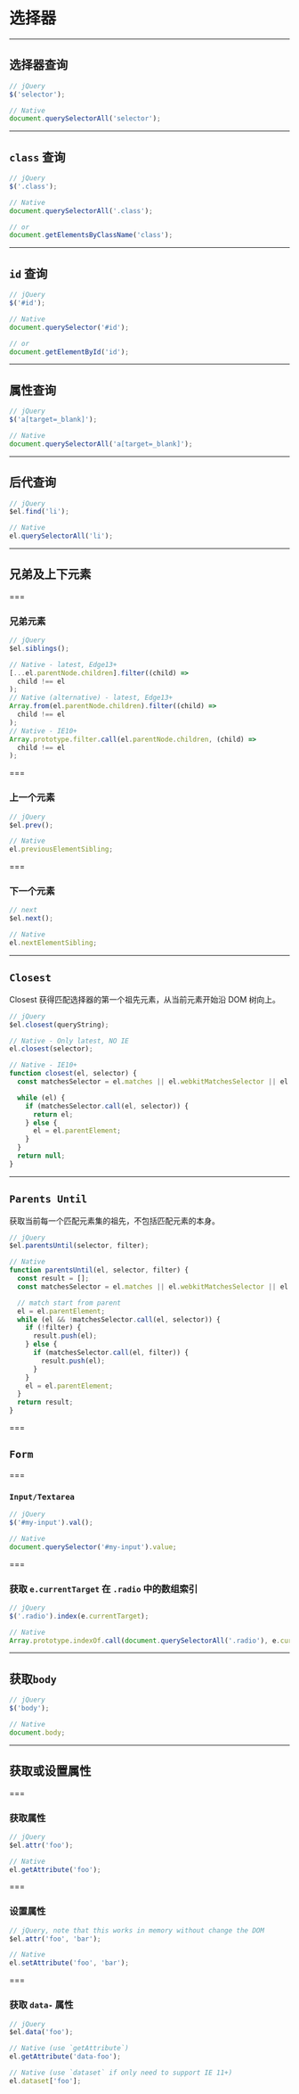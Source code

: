 # 选择器

---

## 选择器查询

```javascript
// jQuery
$('selector');

// Native
document.querySelectorAll('selector');
```

---

## `class` 查询

```javascript
// jQuery
$('.class');

// Native
document.querySelectorAll('.class');

// or
document.getElementsByClassName('class');
```

---

## `id` 查询

```javascript
// jQuery
$('#id');

// Native
document.querySelector('#id');

// or
document.getElementById('id');
```

---

## 属性查询

```javascript
// jQuery
$('a[target=_blank]');

// Native
document.querySelectorAll('a[target=_blank]');
```

---

## 后代查询

```javascript
// jQuery
$el.find('li');

// Native
el.querySelectorAll('li');
```

---

## 兄弟及上下元素

===

### 兄弟元素

```javascript
// jQuery
$el.siblings();

// Native - latest, Edge13+
[...el.parentNode.children].filter((child) =>
  child !== el
);
// Native (alternative) - latest, Edge13+
Array.from(el.parentNode.children).filter((child) =>
  child !== el
);
// Native - IE10+
Array.prototype.filter.call(el.parentNode.children, (child) =>
  child !== el
);
```

===

### 上一个元素

```javascript
// jQuery
$el.prev();

// Native
el.previousElementSibling;
```

===

### 下一个元素

```javascript
// next
$el.next();

// Native
el.nextElementSibling;
```

---

## `Closest`

Closest 获得匹配选择器的第一个祖先元素，从当前元素开始沿 DOM 树向上。

```javascript
// jQuery
$el.closest(queryString);

// Native - Only latest, NO IE
el.closest(selector);

// Native - IE10+
function closest(el, selector) {
  const matchesSelector = el.matches || el.webkitMatchesSelector || el.mozMatchesSelector || el.msMatchesSelector;

  while (el) {
    if (matchesSelector.call(el, selector)) {
      return el;
    } else {
      el = el.parentElement;
    }
  }
  return null;
}
```

---

## `Parents Until`

获取当前每一个匹配元素集的祖先，不包括匹配元素的本身。

```javascript
// jQuery
$el.parentsUntil(selector, filter);

// Native
function parentsUntil(el, selector, filter) {
  const result = [];
  const matchesSelector = el.matches || el.webkitMatchesSelector || el.mozMatchesSelector || el.msMatchesSelector;

  // match start from parent
  el = el.parentElement;
  while (el && !matchesSelector.call(el, selector)) {
    if (!filter) {
      result.push(el);
    } else {
      if (matchesSelector.call(el, filter)) {
        result.push(el);
      }
    }
    el = el.parentElement;
  }
  return result;
}
```

===

## `Form`

===

### `Input/Textarea`

```javascript
// jQuery
$('#my-input').val();

// Native
document.querySelector('#my-input').value;
```

===

### 获取 `e.currentTarget` 在 `.radio` 中的数组索引

```javascript
// jQuery
$('.radio').index(e.currentTarget);

// Native
Array.prototype.indexOf.call(document.querySelectorAll('.radio'), e.currentTarget);
```

---

## 获取`body`

```javascript
// jQuery
$('body');

// Native
document.body;
```

---

## 获取或设置属性

===

### 获取属性

```javascript
// jQuery
$el.attr('foo');

// Native
el.getAttribute('foo');
```

===

### 设置属性

```javascript
// jQuery, note that this works in memory without change the DOM
$el.attr('foo', 'bar');

// Native
el.setAttribute('foo', 'bar');
```

===

### 获取 `data-` 属性

```javascript
// jQuery
$el.data('foo');

// Native (use `getAttribute`)
el.getAttribute('data-foo');

// Native (use `dataset` if only need to support IE 11+)
el.dataset['foo'];
```

